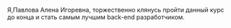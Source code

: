 Я,Павлова Алена Игоревна, торжественно клянусь пройти данный курс до конца и стать самым лучшим back-end разработчиком.
